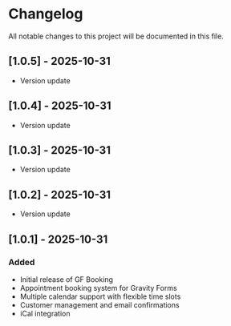 # Changelog

All notable changes to this project will be documented in this file.

## [1.0.5] - 2025-10-31

- Version update


## [1.0.4] - 2025-10-31

- Version update


## [1.0.3] - 2025-10-31

- Version update


## [1.0.2] - 2025-10-31

- Version update


## [1.0.1] - 2025-10-31

### Added
- Initial release of GF Booking
- Appointment booking system for Gravity Forms
- Multiple calendar support with flexible time slots
- Customer management and email confirmations
- iCal integration

